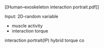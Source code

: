 [[Human–exoskeleton interaction portrait.pdf]]

Input: 2D-random variable
- muscle activity
- interaction torque

interaction portrait(IP)
hybrid torque co